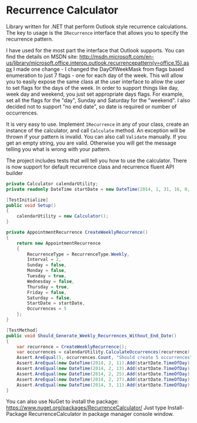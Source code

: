 Recurrence Calculator
====================
Library written for .NET that perform Outlook style recurrence calculations.
The key to usage is the `IRecurrence` interface that allows you to specify the recurrence pattern.

I have used for the most part the interface that Outlook supports.  You can find the details on MSDN site: http://msdn.microsoft.com/en-us/library/microsoft.office.interop.outlook.recurrencepattern(v=office.15).aspx
I made one change - I changed the DayOfWeekMask from flags based enumeration to just 7 flags - one for each day of the week.  This will allow you to easily expose the same class at the user interface to allow the user to set flags for the days of the week.  In order to support things like day, week day and weekend, you just set appropriate days flags. For example, set all the flags for the "day", Sunday and Saturday for the "weekend".  I also decided not to support "no end date", so date is required or number of occurrences.

It is very easy to use.  Implement `IRecurrence` in any of your class, create an instance of the calculator, and call `Calculate` method.  An exception will be thrown if your pattern is invalid.  You can also call `Validate` manually.  If you get an empty string, you are valid.  Otherwise you will get the message telling you what is wrong with your pattern.

The project includes tests that will tell you how to use the calculator.
There is now support for default recurrence class and recurrence fluent API builder

```csharp
private Calculator calendarUtility;
private readonly DateTime startDate = new DateTime(2014, 1, 31, 16, 0, 0);

[TestInitialize]
public void Setup()
{
    calendarUtility = new Calculator();
}

private AppointmentRecurrence CreateWeeklyRecurrence()
{
    return new AppointmentRecurrence
    {
        RecurrenceType = RecurrenceType.Weekly,
        Interval = 2,
        Sunday = false,
        Monday = false,
        Tuesday = true,
        Wednesday = false,
        Thursday = true,
        Friday = false,
        Saturday = false,
        StartDate = startDate,
        Occurrences = 5
    };
}

[TestMethod]
public void Should_Generate_Weekly_Recurrences_Without_End_Date()
{
    var recurrence = CreateWeeklyRecurrence();
    var occurrences = calendarUtility.CalculateOccurrences(recurrence).ToList();
    Assert.AreEqual(5, occurrences.Count, "Should create 5 occurrences");
    Assert.AreEqual(new DateTime(2014, 2, 11).Add(startDate.TimeOfDay), occurrences[0], "Date 1 should be correct");
    Assert.AreEqual(new DateTime(2014, 2, 13).Add(startDate.TimeOfDay), occurrences[1], "Date 2 should be correct");
    Assert.AreEqual(new DateTime(2014, 2, 25).Add(startDate.TimeOfDay), occurrences[2], "Date 3 should be correct");
    Assert.AreEqual(new DateTime(2014, 2, 27).Add(startDate.TimeOfDay), occurrences[3], "Date 4 should be correct");
    Assert.AreEqual(new DateTime(2014, 3, 11).Add(startDate.TimeOfDay), occurrences[4], "Date 5 should be correct");
}
```

You can also use NuGet to install the package: https://www.nuget.org/packages/RecurrenceCalculator/
Just type Install-Package RecurrenceCalculator in package manager console window.
